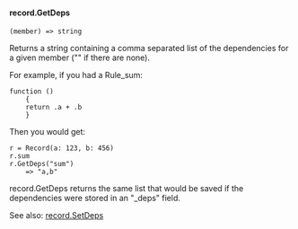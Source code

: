 #### record.GetDeps

``` suneido
(member) => string
```

Returns a string containing a comma separated list of the dependencies for a given member ("" if there are none).

For example, if you had a Rule_sum:

``` suneido
function ()
    {
    return .a + .b
    }
```

Then you would get:

``` suneido
r = Record(a: 123, b: 456)
r.sum
r.GetDeps("sum")
    => "a,b"
```

record.GetDeps returns the same list that would be saved if the dependencies were stored in an "_deps" field.

See also: [record.SetDeps](<record.SetDeps.md>)
